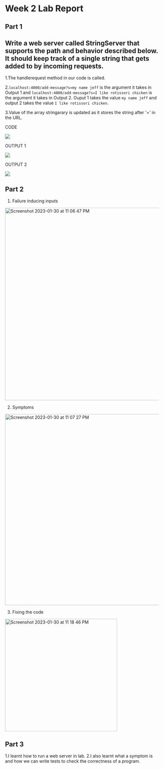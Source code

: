 # Week 2 Lab Report

## Part 1
## Write a web server called StringServer that supports the path and behavior described below. It should keep track of a single string that gets added to by incoming requests.

1.The handlerequest method in our code is called.

2.`localhost:4000/add-message?s=my name jeff` is the argument it takes in Output 1 and `localhost:4000/add-message?s=I like rotissori chicken` is the argument it takes in Output 2.
   Ouput 1 takes the value `my name jeff` and output 2 takes the value `I like rotissori chicken`.

3.Value of the array stringarary is updated as it stores the string after '=' in the URL.

CODE

![](https://user-images.githubusercontent.com/122570270/215683581-2254b764-5dae-438e-b621-c543fa3ace74.jpeg)

OUTPUT 1

![](https://user-images.githubusercontent.com/122570270/215684026-f83a4493-edbc-43af-83eb-267128dc0f95.jpeg)

OUTPUT 2

![](https://user-images.githubusercontent.com/122570270/215685036-537c188a-fcb3-4744-8cfa-69921a31d5f0.jpeg)

## Part 2


1. Failure inducing inputs


<img width="629" alt="Screenshot 2023-01-30 at 11 06 47 PM" src="https://user-images.githubusercontent.com/122570270/215690468-3faf9231-2b1f-4d2c-9123-b78d89f02051.png">

2. Symptoms

<img width="624" alt="Screenshot 2023-01-30 at 11 07 27 PM" src="https://user-images.githubusercontent.com/122570270/215690480-90146d08-8e46-4af5-bf1a-109886d8b20a.png">
 
 3. Fixing the code
  
 <img width="367" alt="Screenshot 2023-01-30 at 11 18 46 PM" src="https://user-images.githubusercontent.com/122570270/215692807-0ddddbb7-c8fd-4b5b-ab91-6c4e232b67f8.png">


## Part 3

1.I learnt how to run a web server in lab. 
2.I also learnt what a symptom is and how we can write tests to check the correctness of a program.

